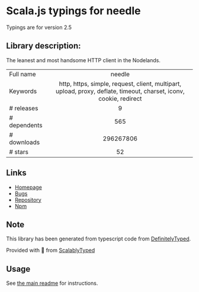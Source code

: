 
# Scala.js typings for needle

Typings are for version 2.5

## Library description:
The leanest and most handsome HTTP client in the Nodelands.

|                    |                 |
| ------------------ | :-------------: |
| Full name          | needle |
| Keywords           | http, https, simple, request, client, multipart, upload, proxy, deflate, timeout, charset, iconv, cookie, redirect |
| # releases         | 9 |
| # dependents       | 565 |
| # downloads        | 296267806 |
| # stars            | 52 |

## Links
- [Homepage](https://github.com/tomas/needle#readme)
- [Bugs](https://github.com/tomas/needle/issues)
- [Repository](https://github.com/tomas/needle)
- [Npm](https://www.npmjs.com/package/needle)
    


## Note
This library has been generated from typescript code from [DefinitelyTyped](https://definitelytyped.org).

Provided with :purple_heart: from [ScalablyTyped](https://github.com/oyvindberg/ScalablyTyped)

## Usage
See [the main readme](../../readme.md) for instructions.



